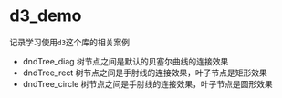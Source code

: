 # d3_demo

记录学习使用`d3`这个库的相关案例

- dndTree_diag 树节点之间是默认的贝塞尔曲线的连接效果
- dndTree_rect 树节点之间是手肘线的连接效果，叶子节点是矩形效果
- dndTree_circle 树节点之间是手肘线的连接效果，叶子节点是圆形效果
